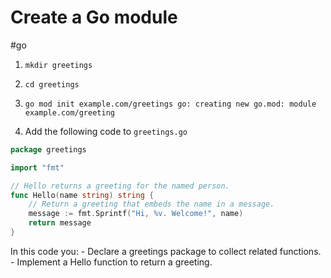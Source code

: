 # Create a Go module

#go

1. `mkdir greetings`

2. `cd greetings`

3. `go mod init example.com/greetings
go: creating new go.mod: module example.com/greeting`

4. Add the following code to `greetings.go`

```go
package greetings

import "fmt"

// Hello returns a greeting for the named person.
func Hello(name string) string {
    // Return a greeting that embeds the name in a message.
    message := fmt.Sprintf("Hi, %v. Welcome!", name)
    return message
}
```

In this code you: - Declare a greetings package to collect related functions. - Implement a Hello function to return a greeting.
